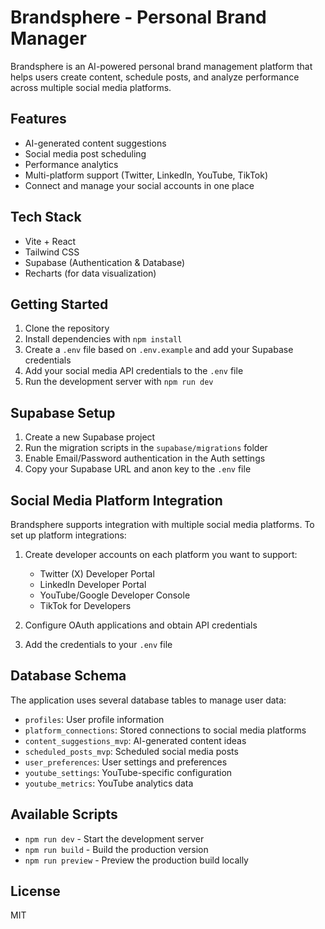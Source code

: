 # Brandsphere - Personal Brand Manager

Brandsphere is an AI-powered personal brand management platform that helps users create content, schedule posts, and analyze performance across multiple social media platforms.

## Features

- AI-generated content suggestions
- Social media post scheduling
- Performance analytics
- Multi-platform support (Twitter, LinkedIn, YouTube, TikTok)
- Connect and manage your social accounts in one place

## Tech Stack

- Vite + React
- Tailwind CSS
- Supabase (Authentication & Database)
- Recharts (for data visualization)

## Getting Started

1. Clone the repository
2. Install dependencies with `npm install`
3. Create a `.env` file based on `.env.example` and add your Supabase credentials
4. Add your social media API credentials to the `.env` file
5. Run the development server with `npm run dev`

## Supabase Setup

1. Create a new Supabase project
2. Run the migration scripts in the `supabase/migrations` folder
3. Enable Email/Password authentication in the Auth settings
4. Copy your Supabase URL and anon key to the `.env` file

## Social Media Platform Integration

Brandsphere supports integration with multiple social media platforms. To set up platform integrations:

1. Create developer accounts on each platform you want to support:
   - Twitter (X) Developer Portal
   - LinkedIn Developer Portal
   - YouTube/Google Developer Console
   - TikTok for Developers

2. Configure OAuth applications and obtain API credentials

3. Add the credentials to your `.env` file

## Database Schema

The application uses several database tables to manage user data:

- `profiles`: User profile information
- `platform_connections`: Stored connections to social media platforms
- `content_suggestions_mvp`: AI-generated content ideas
- `scheduled_posts_mvp`: Scheduled social media posts
- `user_preferences`: User settings and preferences
- `youtube_settings`: YouTube-specific configuration
- `youtube_metrics`: YouTube analytics data

## Available Scripts

- `npm run dev` - Start the development server
- `npm run build` - Build the production version
- `npm run preview` - Preview the production build locally

## License

MIT